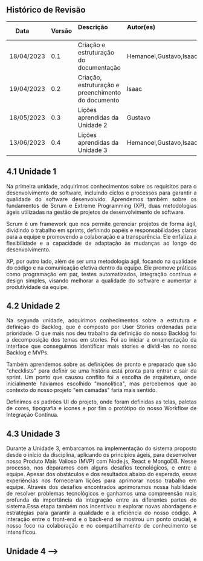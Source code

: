 ## Histórico de Revisão

| Data       | Versão | Descrição            | Autor(es)                                                   |
| ---------- | ------ | -------------------- | ------------------------------------------------------------ |
| 18/04/2023 | 0.1 | Criação e estruturação do documentação | Hemanoel,Gustavo,Isaac |
| 19/04/2023 | 0.2 | Criação, estruturação e preenchimento do documento | Isaac |
| 18/05/2023 | 0.3 | Lições aprendidas da Unidade 2 | Gustavo |
| 13/06/2023 | 0.4 | Lições aprendidas da Unidade 3 | Hemanoel,Gustavo,Isaac |

## 4.1 Unidade 1
<div style="text-align: justify">
Na primeira unidade, adquirimos conhecimentos sobre os requisitos para o desenvolvimento de software, incluindo ciclos e processos para garantir a qualidade do software desenvolvido. Aprendemos também sobre os fundamentos de Scrum e Extreme Programming (XP), duas metodologias ágeis utilizadas na gestão de projetos de desenvolvimento de software.

Scrum é um framework que nos permite gerenciar projetos de forma ágil, dividindo o trabalho em sprints, definindo papéis e responsabilidades claras para a equipe e promovendo a colaboração e a transparência. Ele enfatiza a flexibilidade e a capacidade de adaptação às mudanças ao longo do desenvolvimento.

XP, por outro lado, além de ser uma metodologia ágil, focando na qualidade do código e na comunicação efetiva dentro da equipe. Ele promove práticas como programação em par, testes automatizados, integração contínua e design simples, visando melhorar a qualidade do software e aumentar a produtividade da equipe.
</div>

## 4.2 Unidade 2
<div style="text-align: justify">
Na segunda unidade, adquirimos conhecimentos sobre a estrutura e definição do Backlog, que é composto por User Stories ordenadas pela prioridade. O que mais nos deu trabalho da definição do nosso Backlog foi a decomposição dos temas em stories. Foi ao iniciar a ornamentação da interface que conseguimos identificar mais stories e dividi-las no nosso Backlog e MVPs.

Também aprendemos sobre as definições de pronto e preparado que são "checklists" para definir se uma história está pronta para entrar e sair da sprint. Um ponto que causou conflito foi a escolha de arquitetura, onde inicialmente haviamos escolhido "monolítica", mas percebemos que ao contexto do nosso projeto "em camadas" faria mais sentido.

Definimos os padrões UI do projeto, onde foram definidas as telas, paletas de cores, tipografia e ícones e por fim o protótipo do nosso Workflow de Integração Contínua.
</div>


## 4.3 Unidade 3

<div style="text-align: justify">

Durante a Unidade 3, embarcamos na implementação do sistema proposto desde o início da disciplina, aplicando os princípios ágeis, para desenvolver nosso Produto Mais Valioso (MVP) com Node.js, React e MongoDB. Nesse processo, nos deparamos com alguns desafios tecnológicos, e entre a equipe. Apesar dos obstáculos  e dos resultados abaixo do esperado, essas experiências nos forneceram lições para aprimorar nosso trabalho em equipe. Através dos desafios encontrados aprimoramos nossa habilidade de resolver problemas tecnológicos  e ganhamos uma compreensão mais profunda da importância da integração entre as diferentes partes do sistema.Essa etapa também nos incentivou a explorar novas abordagens e estratégias para garantir a qualidade e a eficiência do nosso código. A interação entre o front-end e o back-end se mostrou um ponto crucial, e nosso foco na colaboração e no compartilhamento de conhecimento se intensificou.

</div>

## Unidade 4 -->

